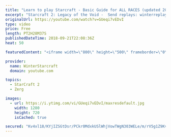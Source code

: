 ```yaml
---
title: "Learn to play Starcraft - Basic Guide for ALL RACES (updated 2017) #2"
excerpt: "Starcraft 2: Legacy of the Void -  Send replays: winterreplays@gmail.com ( -- Watch live at https://www.twitch.tv/wintergaming"
originalUrl: https://youtube.com/watch?v=GUeqi7vEDvI
type: video
price: Free
length: PT2H28M37S
publishedDateTime: 2018-09-21T22:08:36Z
heat: 50

featuredContent: "<iframe width=\"800\" height=\"500\" frameborder=\"0\" src=\"https://www.youtube.com/embed/GUeqi7vEDvI\" allow=\"accelerometer; autoplay; encrypted-media; gyroscope; picture-in-picture\" allowfullscreen></iframe>"

provider:
  name: WinterStarcraft
  domain: youtube.com

topics:
  - StarCraft 2
  - Zerg

images:
  - url: https://i.ytimg.com/vi/GUeqi7vEDvI/maxresdefault.jpg
    width: 1280
    height: 720
    isCached: true

secured: "Kv4xl18/KYjIZSGtDsr/PCkr0MdxkUSlWhjVowTWgN303WELe/m/rV5g1Z9Kvmvqi66fXyL5UGOnK62hJfWu4at5bniE3V/xoYalieT2yPc5k0x0dWOJi/Ih0b+CDhJcZLSc8uHS0ONw5bzJasE7EYbBnvFsu/UiQX9Uek5QdYf86RuaQIKuIRNCj81pWzVdTDLaw9U5LA4ozu1TaSWww5voh8OZG861r4dJQpTKWtddwgxnqqSGdRjeMrRHKnD9Qx2gPC5KvG5l8gst2MvWq2ZSE4U+/5eIgscSKFbHQqvvd3nskiGHm3kLiwyvE8kZTQFALjITsSqvq4rpBJb5x3dx58/ZySOpxJ8gsWlINF/6vqJQkYDV4PdfRh7lHhN3GRAXLSgR4BJ9LH4sq73eNvZEKZQhUavsTnYjbwnKd64=;DE/5KZF+ACjrSuwsxm6CFw=="
---
```



